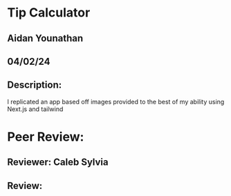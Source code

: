 # Tip Calculator
## Aidan Younathan
## 04/02/24
## Description:
I replicated an app based off images provided to the best of my ability using Next.js and tailwind
# Peer Review:
## Reviewer: Caleb Sylvia
## Review: